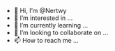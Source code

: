 - 👋 Hi, I’m @Nertwy
- 👀 I’m interested in ...
- 🌱 I’m currently learning ...
- 💞️ I’m looking to collaborate on ...
- 📫 How to reach me ...

<!---
Nertwy/Nertwy is a ✨ special ✨ repository because its `README.md` (this file) appears on your GitHub profile.
You can click the Preview link to take a look at your changes.
--->
